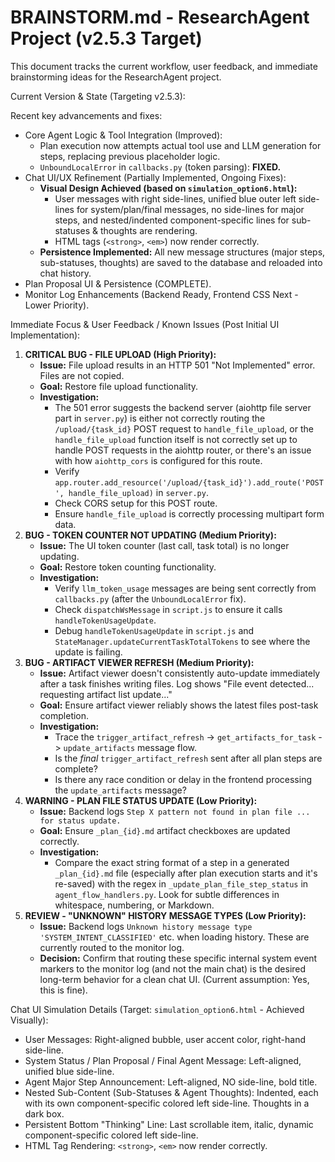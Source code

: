 # BRAINSTORM.md - ResearchAgent Project (v2.5.3 Target)

This document tracks the current workflow, user feedback, and immediate brainstorming ideas for the ResearchAgent project.

Current Version & State (Targeting v2.5.3):

Recent key advancements and fixes:

-   Core Agent Logic & Tool Integration (Improved):
    -   Plan execution now attempts actual tool use and LLM generation for steps, replacing previous placeholder logic.
    -   `UnboundLocalError` in `callbacks.py` (token parsing): **FIXED.**
-   Chat UI/UX Refinement (Partially Implemented, Ongoing Fixes):
    -   **Visual Design Achieved (based on `simulation_option6.html`):**
        -   User messages with right side-lines, unified blue outer left side-lines for system/plan/final messages, no side-lines for major steps, and nested/indented component-specific lines for sub-statuses & thoughts are rendering.
        -   HTML tags (`<strong>`, `<em>`) now render correctly.
    -   **Persistence Implemented:** All new message structures (major steps, sub-statuses, thoughts) are saved to the database and reloaded into chat history.
-   Plan Proposal UI & Persistence (COMPLETE).
-   Monitor Log Enhancements (Backend Ready, Frontend CSS Next - Lower Priority).

Immediate Focus & User Feedback / Known Issues (Post Initial UI Implementation):

1.  **CRITICAL BUG - FILE UPLOAD (High Priority):**
    -   **Issue:** File upload results in an HTTP 501 "Not Implemented" error. Files are not copied.
    -   **Goal:** Restore file upload functionality.
    -   **Investigation:**
        -   The 501 error suggests the backend server (aiohttp file server part in `server.py`) is either not correctly routing the `/upload/{task_id}` POST request to `handle_file_upload`, or the `handle_file_upload` function itself is not correctly set up to handle POST requests in the aiohttp router, or there's an issue with how `aiohttp_cors` is configured for this route.
        -   Verify `app.router.add_resource('/upload/{task_id}').add_route('POST', handle_file_upload)` in `server.py`.
        -   Check CORS setup for this POST route.
        -   Ensure `handle_file_upload` is correctly processing multipart form data.
2.  **BUG - TOKEN COUNTER NOT UPDATING (Medium Priority):**
    -   **Issue:** The UI token counter (last call, task total) is no longer updating.
    -   **Goal:** Restore token counting functionality.
    -   **Investigation:**
        -   Verify `llm_token_usage` messages are being sent correctly from `callbacks.py` (after the `UnboundLocalError` fix).
        -   Check `dispatchWsMessage` in `script.js` to ensure it calls `handleTokenUsageUpdate`.
        -   Debug `handleTokenUsageUpdate` in `script.js` and `StateManager.updateCurrentTaskTotalTokens` to see where the update is failing.
3.  **BUG - ARTIFACT VIEWER REFRESH (Medium Priority):**
    -   **Issue:** Artifact viewer doesn't consistently auto-update immediately after a task finishes writing files. Log shows "File event detected... requesting artifact list update..."
    -   **Goal:** Ensure artifact viewer reliably shows the latest files post-task completion.
    -   **Investigation:**
        -   Trace the `trigger_artifact_refresh` -> `get_artifacts_for_task` -> `update_artifacts` message flow.
        -   Is the _final_ `trigger_artifact_refresh` sent after all plan steps are complete?
        -   Is there any race condition or delay in the frontend processing the `update_artifacts` message?
4.  **WARNING - PLAN FILE STATUS UPDATE (Low Priority):**
    -   **Issue:** Backend logs `Step X pattern not found in plan file ... for status update.`
    -   **Goal:** Ensure `_plan_{id}.md` artifact checkboxes are updated correctly.
    -   **Investigation:**
        -   Compare the exact string format of a step in a generated `_plan_{id}.md` file (especially after plan execution starts and it's re-saved) with the regex in `_update_plan_file_step_status` in `agent_flow_handlers.py`. Look for subtle differences in whitespace, numbering, or Markdown.
5.  **REVIEW - "UNKNOWN" HISTORY MESSAGE TYPES (Low Priority):**
    -   **Issue:** Backend logs `Unknown history message type 'SYSTEM_INTENT_CLASSIFIED'` etc. when loading history. These are currently routed to the monitor log.
    -   **Decision:** Confirm that routing these specific internal system event markers to the monitor log (and not the main chat) is the desired long-term behavior for a clean chat UI. (Current assumption: Yes, this is fine).

Chat UI Simulation Details (Target: `simulation_option6.html` - Achieved Visually):

-   User Messages: Right-aligned bubble, user accent color, right-hand side-line.
-   System Status / Plan Proposal / Final Agent Message: Left-aligned, unified blue side-line.
-   Agent Major Step Announcement: Left-aligned, NO side-line, bold title.
-   Nested Sub-Content (Sub-Statuses & Agent Thoughts): Indented, each with its own component-specific colored left side-line. Thoughts in a dark box.
-   Persistent Bottom "Thinking" Line: Last scrollable item, italic, dynamic component-specific colored left side-line.
-   HTML Tag Rendering: `<strong>`, `<em>` now render correctly.
